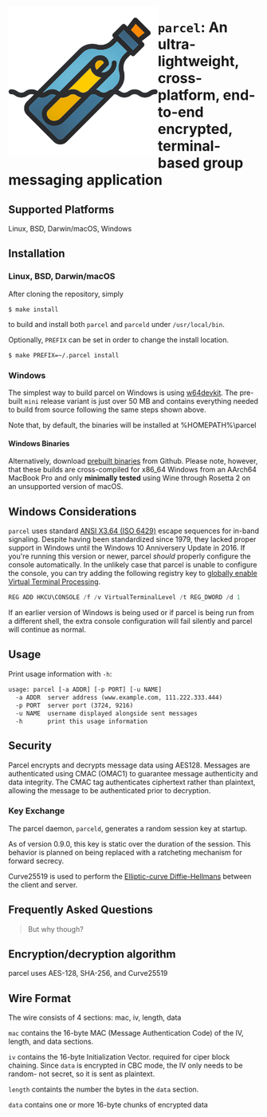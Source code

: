 [<img align="left" src="./resources/parcel_logo.png" width="300"/>](./resources/parcel_logo.png)

# `parcel`: An ultra-lightweight, cross-platform, end-to-end encrypted, terminal-based group messaging application

## Supported Platforms

Linux, BSD, Darwin/macOS, Windows

## Installation

### Linux, BSD, Darwin/macOS 

After cloning the repository, simply

```console
$ make install
```

to build and install both `parcel` and `parceld` under `/usr/local/bin`.

Optionally, `PREFIX` can be set in order to change the install location.

```console
$ make PREFIX=~/.parcel install
```

### Windows

The simplest way to build parcel on Windows is using [w64devkit](https://github.com/skeeto/w64devkit). The pre-built `mini` release variant is just over 50 MB and contains everything needed to build from source following the same steps shown above.

Note that, by default, the binaries will be installed at %HOMEPATH%\parcel

#### Windows Binaries

Alternatively, download [prebuilt binaries](https://github.com/jason-conway/parcel/releases/) from Github. Please note, however, that these builds are cross-compiled for x86_64 Windows from an AArch64 MacBook Pro and only **minimally tested** using Wine through Rosetta 2 on an unsupported version of macOS.

## Windows Considerations

`parcel` uses standard [ANSI X3.64 (ISO 6429)](https://nvlpubs.nist.gov/nistpubs/Legacy/FIPS/fipspub86.pdf) escape sequences for in-band signaling. Despite having been standardized since 1979, they lacked proper support in Windows until the Windows 10 Anniversery Update in 2016. If you're running this version or newer, parcel *should* properly configure the console automatically. In the unlikely case that parcel is unable to configure the console, you can try adding the following registry key to [globally enable Virtual Terminal Processing](https://superuser.com/questions/413073/windows-console-with-ansi-colors-handling).

```ps1
REG ADD HKCU\CONSOLE /f /v VirtualTerminalLevel /t REG_DWORD /d 1
```

If an earlier version of Windows is being used or if parcel is being run from a different shell, the extra console configuration will fail silently and parcel will continue as normal.

## Usage

Print usage information with `-h`:

    usage: parcel [-a ADDR] [-p PORT] [-u NAME]
      -a ADDR  server address (www.example.com, 111.222.333.444)
      -p PORT  server port (3724, 9216)
      -u NAME  username displayed alongside sent messages
      -h       print this usage information

## Security

Parcel encrypts and decrypts message data using AES128. Messages are authenticated using CMAC (OMAC1) to guarantee message authenticity and data integrity. The CMAC tag authenticates ciphertext rather than plaintext, allowing the message to be authenticated prior to decryption.

### Key Exchange

The parcel daemon, `parceld`, generates a random session key at startup.

As of version 0.9.0, this key is static over the duration of the session. This behavior is planned on being replaced with a ratcheting mechanism for forward secrecy.

Curve25519 is used to perform the [Elliptic-curve Diffie-Hellmans](https://en.wikipedia.org/wiki/Elliptic-curve_Diffie%E2%80%93Hellman) between the client and server. 


## Frequently Asked Questions

> But why though?


## Encryption/decryption algorithm

parcel uses AES-128, SHA-256, and Curve25519

## Wire Format

The wire consists of 4 sections: mac, iv, length, data

`mac` contains the 16-byte MAC (Message Authentication Code) of the IV, length, and data sections. 

`iv` contains the 16-byte Initialization Vector. required for ciper block chaining. Since `data` is encrypted in CBC mode, the IV only needs to be random- not secret, so it is sent as plaintext.

`length` containts the number the bytes in the `data` section. 

`data` contains one or more 16-byte chunks of encrypted data